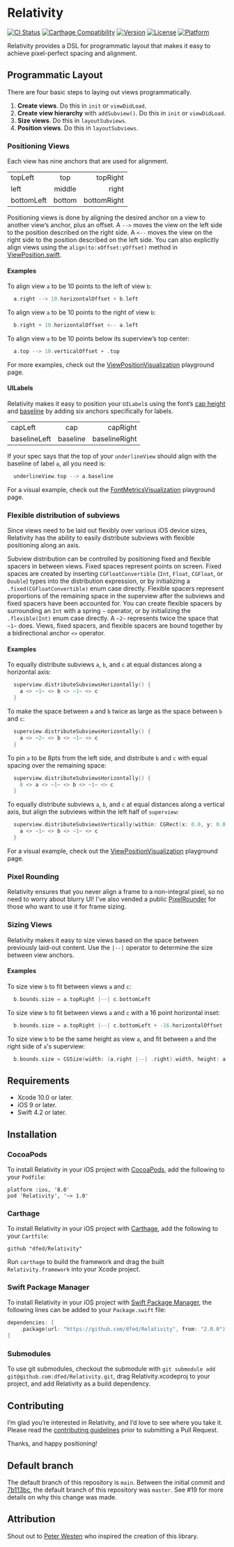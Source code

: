 # Relativity

[![CI Status](https://travis-ci.org/dfed/Relativity.svg?branch=master)](https://travis-ci.org/dfed/Relativity)
[![Carthage Compatibility](https://img.shields.io/badge/carthage-✓-e2c245.svg)](https://github.com/Carthage/Carthage/)
[![Version](https://img.shields.io/cocoapods/v/Relativity.svg)](https://cocoapods.org/pods/Relativity)
[![License](https://img.shields.io/cocoapods/l/Relativity.svg)](https://cocoapods.org/pods/Relativity)
[![Platform](https://img.shields.io/cocoapods/p/Relativity.svg)](https://cocoapods.org/pods/Relativity)

Relativity provides a DSL for programmatic layout that makes it easy to achieve pixel-perfect spacing and alignment.

## Programmatic Layout

There are four basic steps to laying out views programmatically.

1. **Create views**. Do this in `init` or `viewDidLoad`.
2. **Create view hierarchy** with `addSubview()`. Do this in `init` or `viewDidLoad`.
3. **Size views**. Do this in `layoutSubviews`.
4. **Position views**. Do this in `layoutSubviews`.

### Positioning Views

Each view has nine anchors that are used for alignment.

<table>
<tr><td>topLeft</td><td align="center">top</td><td align="right">topRight</td></tr>
<tr><td>left</td><td align="center">middle</td><td align="right">right</td></tr>
<tr><td>bottomLeft</td><td align="center">bottom</td><td align="right">bottomRight</td></tr>
</table>

Positioning views is done by aligning the desired anchor on a view to another view’s anchor, plus an offset. A `-->` moves the view on the left side to the position described on the right side. A `<--` moves the view on the right side to the position described on the left side. You can also explicitly align views using the `align(to:xOffset:yOffset)` method in [ViewPosition.swift](Sources/ViewPosition.swift#L105).

#### Examples

To align view `a` to be 10 points to the left of view `b`:

```swift
  a.right --> 10.horizontalOffset + b.left
```

To align view `a` to be 10 points to the right of view `b`:

```swift
  b.right + 10.horizontalOffset <-- a.left
```

To align view `a` to be 10 points below its superview’s top center:

```swift
  a.top --> 10.verticalOffset + .top
```

For more examples, check out the [ViewPositionVisualization](RelativityVisualization.playground/Pages/ViewPositionVisualization.xcplaygroundpage/Contents.swift) playground page.

#### UILabels

Relativity makes it easy to position your `UILabel`s using the font’s [cap height](https://en.wikipedia.org/wiki/Cap_height) and [baseline](https://en.wikipedia.org/wiki/Baseline_(typography)) by adding six anchors specifically for labels.

<table>
<tr><td>capLeft</td><td align="center">cap</td><td align="right">capRight</td></tr>
<tr><td>baselineLeft</td><td align="center">baseline</td><td align="right">baselineRight</td></tr>
</table>

If your spec says that the top of your `underlineView` should align with the baseline of label `a`, all you need is:

```swift
  underlineView.top --> a.baseline
```

For a visual example, check out the [FontMetricsVisualization](RelativityVisualization.playground/Pages/FontMetricsVisualization.xcplaygroundpage/Contents.swift) playground page.

### Flexible distribution of subviews

Since views need to be laid out flexibly over various iOS device sizes, Relativity has the ability to easily distribute subviews with flexible positioning along an axis.

Subview distribution can be controlled by positioning fixed and flexible spacers in between views. Fixed spaces represent points on screen. Fixed spaces are created by inserting `CGFloatConvertible` (`Int`, `Float`, `CGFloat`, or `Double`) types into the distribution expression, or by initializing a `.fixed(CGFloatConvertible)` enum case directly. Flexible spacers represent proportions of the remaining space in the superview after the subviews and fixed spacers have been accounted for. You can create flexible spacers by surrounding an `Int` with a spring `~` operator, or by initializing the `.flexible(Int)` enum case directly. A `~2~` represents twice the space that `~1~` does. Views, fixed spacers, and flexible spacers are bound together by a bidirectional anchor `<>` operator.

#### Examples

To equally distribute subviews `a`, `b`, and `c` at equal distances along a horizontal axis:

```swift
  superview.distributeSubviewsHorizontally() {
    a <> ~1~ <> b <> ~1~ <> c
  }
```

To make the space between `a` and `b` twice as large as the space between `b` and `c`:

```swift
  superview.distributeSubviewsHorizontally() {
    a <> ~2~ <> b <> ~1~ <> c
  }
```

To pin `a` to be 8pts from the left side, and distribute `b` and `c` with equal spacing over the remaining space:

```swift
  superview.distributeSubviewsHorizontally() {
    8 <> a <> ~1~ <> b <> ~1~ <> c
  }
```

To equally distribute subviews `a`, `b`, and `c` at equal distances along a vertical axis, but align the subviews within the left half of `superview`:

```swift
  superview.distributeSubviewsVertically(within: CGRect(x: 0.0, y: 0.0, width: superview.bounds.midX, height: superview.bounds.height)) {
    a <> ~1~ <> b <> ~1~ <> c
  }
```

For a visual example, check out the [ViewPositionVisualization](RelativityVisualization.playground/Pages/ViewPositionVisualization.xcplaygroundpage/Contents.swift) playground page.

### Pixel Rounding

Relativity ensures that you never align a frame to a non-integral pixel, so no need to worry about blurry UI! I’ve also vended a public [PixelRounder](Sources/PixelRounder.swift) for those who want to use it for frame sizing.

### Sizing Views

Relativity makes it easy to size views based on the space between previously laid-out content. Use the `|--|` operator to determine the size between view anchors.

#### Examples

To size view `b` to fit between views `a` and `c`:

```swift
  b.bounds.size = a.topRight |--| c.bottomLeft
```

To size view `b` to fit between views `a` and `c` with a 16 point horizontal inset:

```swift
  b.bounds.size = a.topRight |--| c.bottomLeft + -16.horizontalOffset
```

To size view `b` to be the same height as view `a`, and fit between `a` and the right side of `a`'s superview:

```swift
  b.bounds.size = CGSize(width: (a.right |--| .right).width, height: a.bounds.height)
```

## Requirements

* Xcode 10.0 or later.
* iOS 9 or later.
* Swift 4.2 or later.

## Installation

### CocoaPods

To install Relativity in your iOS project with [CocoaPods](http://cocoapods.org), add the following to your `Podfile`:

```
platform :ios, '8.0'
pod 'Relativity', '~> 1.0'
```

### Carthage

To install Relativity in your iOS project with [Carthage](https://github.com/Carthage/Carthage), add the following to your `Cartfile`:

```ogdl
github "dfed/Relativity"
```

Run `carthage` to build the framework and drag the built `Relativity.framework` into your Xcode project.

### Swift Package Manager

To install Relativity in your iOS project with [Swift Package Manager](https://github.com/apple/swift-package-manager), the following lines can be added to your `Package.swift` file:

```swift
dependencies: [
    .package(url: "https://github.com/dfed/Relativity", from: "2.0.0"),
]
```

### Submodules

To use git submodules, checkout the submodule with `git submodule add git@github.com:dfed/Relativity.git`, drag Relativity.xcodeproj to your project, and add Relativity as a build dependency.

## Contributing

I’m glad you’re interested in Relativity, and I’d love to see where you take it. Please read the [contributing guidelines](Contributing.md) prior to submitting a Pull Request.

Thanks, and happy positioning!

## Default branch

The default branch of this repository is `main`. Between the initial commit and [7b113bc](https://github.com/dfed/Relativity/commit/7b113bc644ebfd5981231f06c946ad9bc9d262f2), the default branch of this repository was `master`. See #19 for more details on why this change was made.

## Attribution

Shout out to [Peter Westen](https://twitter.com/pwesten) who inspired the creation of this library.
